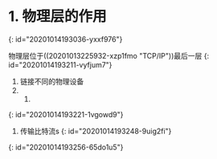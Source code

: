 # 1. 物理层的作用
{: id="20201014193036-yxxf976"}

物理层位于((20201013225932-xzp1fmo "TCP/IP"))最后一层
{: id="20201014193211-vyfjum7"}

1. 链接不同的物理设备
2. 1.
{: id="20201014193221-1vgowd9"}


1. 传输比特流s
{: id="20201014193248-9uig2fi"}

{: id="20201014193256-65do1u5"}
